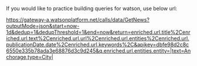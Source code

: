 If you would like to practice building queries for watson, use below url:

https://gateway-a.watsonplatform.net/calls/data/GetNews?outputMode=json&start=now-1d&dedup=1&dedupThreshold=1&end=now&return=enriched.url.title%2Cenriched.url.text%2Cenriched.url.url%2Cenriched.url.entities%2Cenriched.url.publicationDate.date%2Cenriched.url.keywords%2C&apikey=dbfe98d2c8c6550e335b78ada3e68876d3c9d245&q.enriched.url.entities.entity=|text=Anchorage,type=City|


